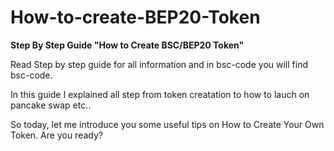 # How-to-create-BEP20-Token

**Step By Step Guide "How to Create BSC/BEP20 Token"**

Read Step by step guide for all information and in bsc-code you will find bsc-code.

In this guide I explained all step from token creatation to how to lauch on pancake swap etc..

So today, let me introduce you some useful tips on How to Create Your Own Token. Are you ready?

